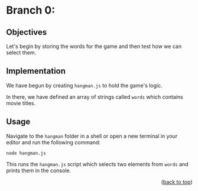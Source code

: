 # Branch 0: 

## Objectives

Let's begin by storing the words for the game and then test how we can select them.

## Implementation

We have begun by creating `hangman.js` to hold the game's logic.

In there, we have defined an array of strings called `words` which contains movie titles.

## Usage

Navigate to the `hangman` folder in a shell or open a new terminal in your editor and run the following command:

```
node hangman.js
```

This runs the `hangman.js` script which selects two elements from `words` and prints them in the console.

<p align="right">(<a href="#top">back to top</a>)</p>
